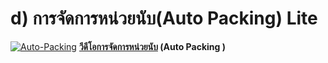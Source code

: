 # d)    การจัดการหน่วยนับ(Auto Packing)  Lite

[![Auto-Packing](http://www.smlaccount.com/manual/wp-content/uploads/2017/10/Auto-Packing.jpg)](http://www.smlaccount.com/manual/wp-content/uploads/2017/10/Auto-Packing.jpg)
**[วีดีโอการจัดการหน่วยนับ](https://youtu.be/ACr8TEuLfhQ) (Auto Packing )**  

